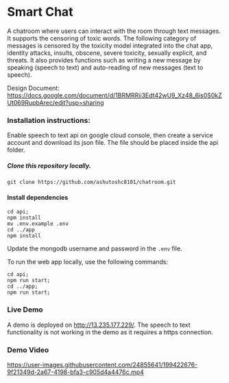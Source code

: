 # Smart Chat

A chatroom where users can interact with the room through text messages. It supports the censoring of toxic words. The following category of messages is censored by the toxicity model integrated into the chat app, identity attacks, insults, obscene, severe toxicity, sexually explicit, and threats. It also provides functions such as writing a new message by speaking (speech to text) and auto-reading of new messages (text to speech).

Design Document: https://docs.google.com/document/d/1BRMRRii3Edt42wU9_Xz48_6is0S0kZUt069RupbArec/edit?usp=sharing

### Installation instructions:
Enable speech to text api on google cloud console, then create a service account and download its json file.
The file should be placed inside the api folder.

##### Clone this repository locally.
```
git clone https://github.com/ashutoshc8101/chatroom.git
```

#### Install dependencies
```
cd api;
npm install
mv .env.example .env
cd ../app
npm install
```

Update the mongodb username and password in the `.env` file.

To run the web app locally, use the following commands:
```
cd api;
npm run start;
cd ../app;
npm run start;
```

### Live Demo
A demo is deployed on http://13.235.177.229/. The speech to text functionality is not working in the demo as it requires a https connection.

### Demo Video

https://user-images.githubusercontent.com/24855641/199422676-9f21349d-2a67-4198-bfa3-c905d4a4476c.mp4



